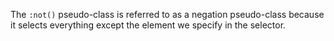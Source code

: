 The `:not()` pseudo-class is referred to as a negation pseudo-class because it selects everything except the element we specify in the selector.